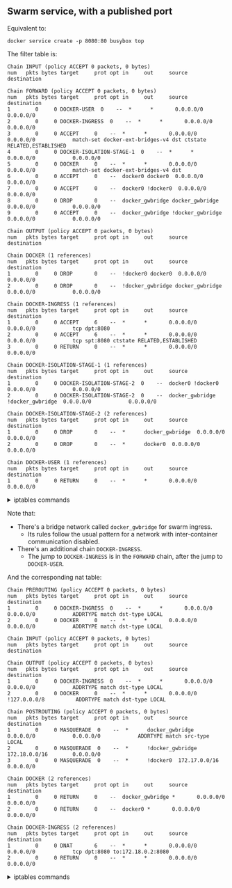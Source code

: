 ## Swarm service, with a published port

Equivalent to:

	docker service create -p 8080:80 busybox top

The filter table is:

    Chain INPUT (policy ACCEPT 0 packets, 0 bytes)
    num   pkts bytes target     prot opt in     out     source               destination         
    
    Chain FORWARD (policy ACCEPT 0 packets, 0 bytes)
    num   pkts bytes target     prot opt in     out     source               destination         
    1        0     0 DOCKER-USER  0    --  *      *       0.0.0.0/0            0.0.0.0/0           
    2        0     0 DOCKER-INGRESS  0    --  *      *       0.0.0.0/0            0.0.0.0/0           
    3        0     0 ACCEPT     0    --  *      *       0.0.0.0/0            0.0.0.0/0            match-set docker-ext-bridges-v4 dst ctstate RELATED,ESTABLISHED
    4        0     0 DOCKER-ISOLATION-STAGE-1  0    --  *      *       0.0.0.0/0            0.0.0.0/0           
    5        0     0 DOCKER     0    --  *      *       0.0.0.0/0            0.0.0.0/0            match-set docker-ext-bridges-v4 dst
    6        0     0 ACCEPT     0    --  docker0 docker0  0.0.0.0/0            0.0.0.0/0           
    7        0     0 ACCEPT     0    --  docker0 !docker0  0.0.0.0/0            0.0.0.0/0           
    8        0     0 DROP       0    --  docker_gwbridge docker_gwbridge  0.0.0.0/0            0.0.0.0/0           
    9        0     0 ACCEPT     0    --  docker_gwbridge !docker_gwbridge  0.0.0.0/0            0.0.0.0/0           
    
    Chain OUTPUT (policy ACCEPT 0 packets, 0 bytes)
    num   pkts bytes target     prot opt in     out     source               destination         
    
    Chain DOCKER (1 references)
    num   pkts bytes target     prot opt in     out     source               destination         
    1        0     0 DROP       0    --  !docker0 docker0  0.0.0.0/0            0.0.0.0/0           
    2        0     0 DROP       0    --  !docker_gwbridge docker_gwbridge  0.0.0.0/0            0.0.0.0/0           
    
    Chain DOCKER-INGRESS (1 references)
    num   pkts bytes target     prot opt in     out     source               destination         
    1        0     0 ACCEPT     6    --  *      *       0.0.0.0/0            0.0.0.0/0            tcp dpt:8080
    2        0     0 ACCEPT     6    --  *      *       0.0.0.0/0            0.0.0.0/0            tcp spt:8080 ctstate RELATED,ESTABLISHED
    3        0     0 RETURN     0    --  *      *       0.0.0.0/0            0.0.0.0/0           
    
    Chain DOCKER-ISOLATION-STAGE-1 (1 references)
    num   pkts bytes target     prot opt in     out     source               destination         
    1        0     0 DOCKER-ISOLATION-STAGE-2  0    --  docker0 !docker0  0.0.0.0/0            0.0.0.0/0           
    2        0     0 DOCKER-ISOLATION-STAGE-2  0    --  docker_gwbridge !docker_gwbridge  0.0.0.0/0            0.0.0.0/0           
    
    Chain DOCKER-ISOLATION-STAGE-2 (2 references)
    num   pkts bytes target     prot opt in     out     source               destination         
    1        0     0 DROP       0    --  *      docker_gwbridge  0.0.0.0/0            0.0.0.0/0           
    2        0     0 DROP       0    --  *      docker0  0.0.0.0/0            0.0.0.0/0           
    
    Chain DOCKER-USER (1 references)
    num   pkts bytes target     prot opt in     out     source               destination         
    1        0     0 RETURN     0    --  *      *       0.0.0.0/0            0.0.0.0/0           
    

<details>
<summary>iptables commands</summary>

    -P INPUT ACCEPT
    -P FORWARD ACCEPT
    -P OUTPUT ACCEPT
    -N DOCKER
    -N DOCKER-INGRESS
    -N DOCKER-ISOLATION-STAGE-1
    -N DOCKER-ISOLATION-STAGE-2
    -N DOCKER-USER
    -A FORWARD -j DOCKER-USER
    -A FORWARD -j DOCKER-INGRESS
    -A FORWARD -m set --match-set docker-ext-bridges-v4 dst -m conntrack --ctstate RELATED,ESTABLISHED -j ACCEPT
    -A FORWARD -j DOCKER-ISOLATION-STAGE-1
    -A FORWARD -m set --match-set docker-ext-bridges-v4 dst -j DOCKER
    -A FORWARD -i docker0 -o docker0 -j ACCEPT
    -A FORWARD -i docker0 ! -o docker0 -j ACCEPT
    -A FORWARD -i docker_gwbridge -o docker_gwbridge -j DROP
    -A FORWARD -i docker_gwbridge ! -o docker_gwbridge -j ACCEPT
    -A DOCKER ! -i docker0 -o docker0 -j DROP
    -A DOCKER ! -i docker_gwbridge -o docker_gwbridge -j DROP
    -A DOCKER-INGRESS -p tcp -m tcp --dport 8080 -j ACCEPT
    -A DOCKER-INGRESS -p tcp -m tcp --sport 8080 -m conntrack --ctstate RELATED,ESTABLISHED -j ACCEPT
    -A DOCKER-INGRESS -j RETURN
    -A DOCKER-ISOLATION-STAGE-1 -i docker0 ! -o docker0 -j DOCKER-ISOLATION-STAGE-2
    -A DOCKER-ISOLATION-STAGE-1 -i docker_gwbridge ! -o docker_gwbridge -j DOCKER-ISOLATION-STAGE-2
    -A DOCKER-ISOLATION-STAGE-2 -o docker_gwbridge -j DROP
    -A DOCKER-ISOLATION-STAGE-2 -o docker0 -j DROP
    -A DOCKER-USER -j RETURN
    

</details>

Note that:

 - There's a bridge network called `docker_gwbridge` for swarm ingress.
   - Its rules follow the usual pattern for a network with inter-container communication disabled.
- There's an additional chain `DOCKER-INGRESS`.
  - The jump to `DOCKER-INGRESS` is in the `FORWARD` chain, after the jump to `DOCKER-USER`.

And the corresponding nat table:

    Chain PREROUTING (policy ACCEPT 0 packets, 0 bytes)
    num   pkts bytes target     prot opt in     out     source               destination         
    1        0     0 DOCKER-INGRESS  0    --  *      *       0.0.0.0/0            0.0.0.0/0            ADDRTYPE match dst-type LOCAL
    2        0     0 DOCKER     0    --  *      *       0.0.0.0/0            0.0.0.0/0            ADDRTYPE match dst-type LOCAL
    
    Chain INPUT (policy ACCEPT 0 packets, 0 bytes)
    num   pkts bytes target     prot opt in     out     source               destination         
    
    Chain OUTPUT (policy ACCEPT 0 packets, 0 bytes)
    num   pkts bytes target     prot opt in     out     source               destination         
    1        0     0 DOCKER-INGRESS  0    --  *      *       0.0.0.0/0            0.0.0.0/0            ADDRTYPE match dst-type LOCAL
    2        0     0 DOCKER     0    --  *      *       0.0.0.0/0           !127.0.0.0/8          ADDRTYPE match dst-type LOCAL
    
    Chain POSTROUTING (policy ACCEPT 0 packets, 0 bytes)
    num   pkts bytes target     prot opt in     out     source               destination         
    1        0     0 MASQUERADE  0    --  *      docker_gwbridge  0.0.0.0/0            0.0.0.0/0            ADDRTYPE match src-type LOCAL
    2        0     0 MASQUERADE  0    --  *      !docker_gwbridge  172.18.0.0/16        0.0.0.0/0           
    3        0     0 MASQUERADE  0    --  *      !docker0  172.17.0.0/16        0.0.0.0/0           
    
    Chain DOCKER (2 references)
    num   pkts bytes target     prot opt in     out     source               destination         
    1        0     0 RETURN     0    --  docker_gwbridge *       0.0.0.0/0            0.0.0.0/0           
    2        0     0 RETURN     0    --  docker0 *       0.0.0.0/0            0.0.0.0/0           
    
    Chain DOCKER-INGRESS (2 references)
    num   pkts bytes target     prot opt in     out     source               destination         
    1        0     0 DNAT       6    --  *      *       0.0.0.0/0            0.0.0.0/0            tcp dpt:8080 to:172.18.0.2:8080
    2        0     0 RETURN     0    --  *      *       0.0.0.0/0            0.0.0.0/0           
    

<details>
<summary>iptables commands</summary>

    -P PREROUTING ACCEPT
    -P INPUT ACCEPT
    -P OUTPUT ACCEPT
    -P POSTROUTING ACCEPT
    -N DOCKER
    -N DOCKER-INGRESS
    -A PREROUTING -m addrtype --dst-type LOCAL -j DOCKER-INGRESS
    -A PREROUTING -m addrtype --dst-type LOCAL -j DOCKER
    -A OUTPUT -m addrtype --dst-type LOCAL -j DOCKER-INGRESS
    -A OUTPUT ! -d 127.0.0.0/8 -m addrtype --dst-type LOCAL -j DOCKER
    -A POSTROUTING -o docker_gwbridge -m addrtype --src-type LOCAL -j MASQUERADE
    -A POSTROUTING -s 172.18.0.0/16 ! -o docker_gwbridge -j MASQUERADE
    -A POSTROUTING -s 172.17.0.0/16 ! -o docker0 -j MASQUERADE
    -A DOCKER -i docker_gwbridge -j RETURN
    -A DOCKER -i docker0 -j RETURN
    -A DOCKER-INGRESS -p tcp -m tcp --dport 8080 -j DNAT --to-destination 172.18.0.2:8080
    -A DOCKER-INGRESS -j RETURN
    

</details>
